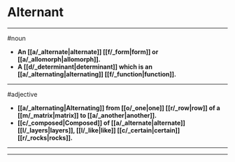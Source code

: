# Alternant
---
#noun
- **An [[a/_alternate|alternate]] [[f/_form|form]] or [[a/_allomorph|allomorph]].**
- **A [[d/_determinant|determinant]] which is an [[a/_alternating|alternating]] [[f/_function|function]].**
---
#adjective
- **[[a/_alternating|Alternating]] from [[o/_one|one]] [[r/_row|row]] of a [[m/_matrix|matrix]] to [[a/_another|another]].**
- **[[c/_composed|Composed]] of [[a/_alternate|alternate]] [[l/_layers|layers]], [[l/_like|like]] [[c/_certain|certain]] [[r/_rocks|rocks]].**
---
---
